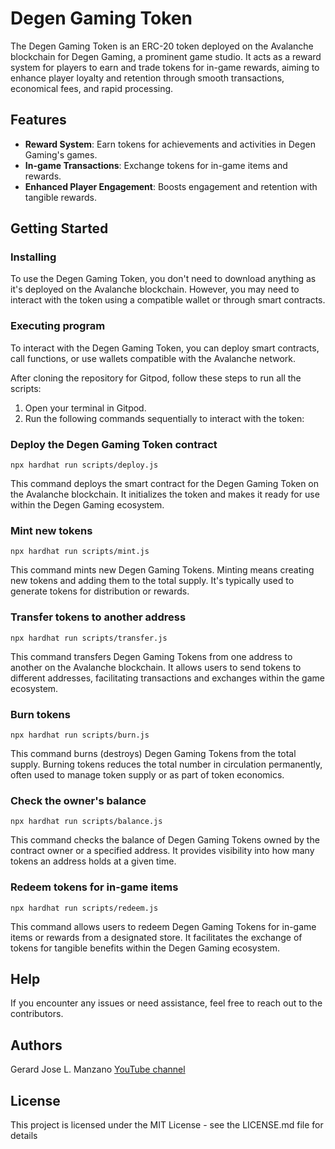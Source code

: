 # Degen Gaming Token

The Degen Gaming Token is an ERC-20 token deployed on the Avalanche blockchain for Degen Gaming, a prominent game studio. It acts as a reward system for players to earn and trade tokens for in-game rewards, aiming to enhance player loyalty and retention through smooth transactions, economical fees, and rapid processing.

## Features

- **Reward System**: Earn tokens for achievements and activities in Degen Gaming's games.
- **In-game Transactions**: Exchange tokens for in-game items and rewards.
- **Enhanced Player Engagement**: Boosts engagement and retention with tangible rewards.


## Getting Started

### Installing

To use the Degen Gaming Token, you don't need to download anything as it's deployed on the Avalanche blockchain. 
However, you may need to interact with the token using a compatible wallet or through smart contracts.

### Executing program

To interact with the Degen Gaming Token, you can deploy smart contracts, call functions, or use wallets compatible with the Avalanche network.

After cloning the repository for Gitpod, follow these steps to run all the scripts:

1. Open your terminal in Gitpod.
2. Run the following commands sequentially to interact with the token:

### Deploy the Degen Gaming Token contract
```
npx hardhat run scripts/deploy.js
```
This command deploys the smart contract for the Degen Gaming Token on the Avalanche blockchain. It initializes the token and makes it ready for use within the Degen Gaming ecosystem.
### Mint new tokens
```
npx hardhat run scripts/mint.js
```
This command mints new Degen Gaming Tokens. Minting means creating new tokens and adding them to the total supply. It's typically used to generate tokens for distribution or rewards.
### Transfer tokens to another address
```
npx hardhat run scripts/transfer.js
```
This command transfers Degen Gaming Tokens from one address to another on the Avalanche blockchain. It allows users to send tokens to different addresses, facilitating transactions and exchanges within the game ecosystem.
### Burn tokens
```
npx hardhat run scripts/burn.js
```
This command burns (destroys) Degen Gaming Tokens from the total supply. Burning tokens reduces the total number in circulation permanently, often used to manage token supply or as part of token economics.
### Check the owner's balance
```
npx hardhat run scripts/balance.js
```
This command checks the balance of Degen Gaming Tokens owned by the contract owner or a specified address. It provides visibility into how many tokens an address holds at a given time.
### Redeem tokens for in-game items
```
npx hardhat run scripts/redeem.js
```
This command allows users to redeem Degen Gaming Tokens for in-game items or rewards from a designated store. It facilitates the exchange of tokens for tangible benefits within the Degen Gaming ecosystem.

## Help

If you encounter any issues or need assistance, feel free to reach out to the contributors.

## Authors

Gerard Jose L. Manzano [YouTube channel](https://www.youtube.com/channel/UCqnpVDK-Ym41W1WDvBMmN6w)

## License

This project is licensed under the MIT License - see the LICENSE.md file for details
